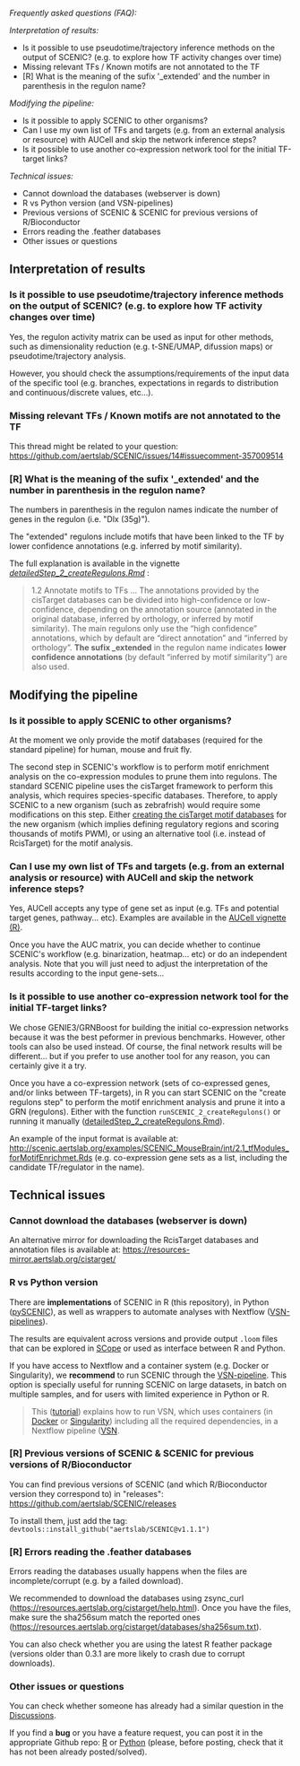 
*Frequently asked questions (FAQ):*

  *Interpretation of results:*
   - Is it possible to use pseudotime/trajectory inference methods on the output of SCENIC? (e.g. to explore how TF activity changes over time)
   - Missing relevant TFs / Known motifs are not annotated to the TF
   - [R] What is the meaning of the sufix '_extended' and the number in parenthesis in the regulon name?
   
  *Modifying the pipeline:*
   - Is it possible to apply SCENIC to other organisms?
   - Can I use my own list of TFs and targets (e.g. from an external analysis or resource) with AUCell and skip the network inference steps?
   - Is it possible to use another co-expression network tool for the initial TF-target links? 
   
   *Technical issues:*
   - Cannot download the databases (webserver is down)
   - R vs Python version (and VSN-pipelines)
   - Previous versions of SCENIC & SCENIC for previous versions of R/Bioconductor
   - Errors reading the .feather databases
   - Other issues or questions

## Interpretation of results

### Is it possible to use pseudotime/trajectory inference methods on the output of SCENIC? (e.g. to explore how TF activity changes over time)
Yes, the regulon activity matrix can be used as input for other methods, such as dimensionality reduction (e.g. t-SNE/UMAP, difussion maps) or pseudotime/trajectory analysis. 

However, you should check the assumptions/requirements of the input data of the specific tool (e.g. branches, expectations in regards to distribution and continuous/discrete values, etc...).

### Missing relevant TFs / Known motifs are not annotated to the TF

This thread might be related to your question: https://github.com/aertslab/SCENIC/issues/14#issuecomment-357009514

### [R] What is the meaning of the sufix '_extended' and the number in parenthesis in the regulon name?

The numbers in parenthesis in the regulon names indicate the number of genes in the regulon (i.e. "Dlx (35g)").

The "extended" regulons include motifs that have been linked to the TF by lower confidence annotations (e.g. inferred by motif similarity). 

The full explanation is available in the vignette *[detailedStep_2_createRegulons.Rmd](https://rawcdn.githack.com/aertslab/SCENIC/a0a00644b2f3589a3e2bc65486fc5f6cc00f48e1/inst/doc/detailedStep_2_createRegulons.html)* : 

> 1.2 Annotate motifs to TFs
...
The annotations provided by the cisTarget databases can be divided into high-confidence or low-confidence, depending on the annotation source (annotated in the original database, inferred by orthology, or inferred by motif similarity). The main regulons only use the “high confidence” annotations, which by default are “direct annotation” and “inferred by orthology”. **The sufix _extended** in the regulon name indicates **lower confidence annotations** (by default “inferred by motif similarity”) are also used.

## Modifying the pipeline

### Is it possible to apply SCENIC to other organisms?
At the moment we only provide the motif databases (required for the standard pipeline) for human, mouse and fruit fly.

The second step in SCENIC's workflow is to perform motif enrichment analysis on the co-expression modules to prune them into regulons. The standard SCENIC pipeline uses the cisTarget framework to perform this analysis, which requires species-specific databases.
Therefore, to apply SCENIC to a new organism (such as zebrafrish) would require some modifications on this step. Either [creating the cisTarget motif databases](https://github.com/aertslab/create_cisTarget_databases) for the new organism (which implies defining regulatory regions and scoring thousands of motifs PWM), or using an alternative tool (i.e. instead of RcisTarget) for the motif analysis.

### Can I use my own list of TFs and targets (e.g. from an external analysis or resource) with AUCell and skip the network inference steps?

Yes, AUCell accepts any type of gene set as input (e.g. TFs and potential target genes, pathway... etc). Examples are available in the [AUCell vignette (R)](https://bioconductor.org/packages/release/bioc/vignettes/AUCell/inst/doc/AUCell.html). 

Once you have the AUC matrix, you can decide whether to continue SCENIC's workflow (e.g. binarization, heatmap... etc) or do an independent analysis.
Note that you will just need to adjust the interpretation of the results according to the input gene-sets... 

### Is it possible to use another co-expression network tool for the initial TF-target links? 

We chose GENIE3/GRNBoost for building the initial co-expression networks because it was the best peformer in previous benchmarks. 
However, other tools can also be used instead. Of course, the final network results will be different... but if you prefer to use another tool for any reason, you can certainly give it a try. 

Once you have a co-expression network (sets of co-expressed genes, and/or links between TF-targets), in R you can start SCENIC on the "create regulons step" to perform the motif enrichment analysis and prune it into a GRN (regulons). Either with the function `runSCENIC_2_createRegulons()` or running it manually ([detailedStep_2_createRegulons.Rmd](https://github.com/aertslab/SCENIC/blob/master/vignettes/detailedStep_2_createRegulons.Rmd)).

An example of the input format is available at: 
http://scenic.aertslab.org/examples/SCENIC_MouseBrain/int/2.1_tfModules_forMotifEnrichmet.Rds 
(e.g. co-expression gene sets as a list, including the candidate TF/regulator in the name).


## Technical issues

### Cannot download the databases (webserver is down)

An alternative mirror for downloading the RcisTarget databases and annotation files is available at: https://resources-mirror.aertslab.org/cistarget/

### R vs Python version

There are **implementations** of SCENIC in R (this repository), in Python ([pySCENIC](https://github.com/aertslab/pySCENIC)), as well as wrappers to automate analyses with Nextflow ([VSN-pipelines](https://vsn-pipelines.readthedocs.io/en/latest/)).

The results are equivalent across versions and provide output `.loom` files that can be explored in [SCope](http://scope.aertslab.org) or used as interface between R and Python.

If you have access to Nextflow and a container system (e.g. Docker or Singularity), we **recommend** to run SCENIC through the [VSN-pipeline](https://vsn-pipelines.readthedocs.io/en/latest/). This option is specially useful for running SCENIC on large datasets, in batch on multiple samples, and for users with limited experience in Python or R.

> This ([tutorial](http://htmlpreview.github.io/?https://github.com/aertslab/SCENIC/blob/master/Tutorials_JupyterNotebooks/SCENIC_tutorial_1-RunningVSN.html)) explains how to run VSN, which uses containers (in [Docker](https://cloud.docker.com/u/aertslab/repository/docker/aertslab/pyscenic) or [Singularity](https://www.singularity-hub.org/collections/2033)) including all the required dependencies, in a Nextflow pipeline ([VSN](https://github.com/aertslab/scenic-nf).

### [R] Previous versions of SCENIC & SCENIC for previous versions of R/Bioconductor

You can find previous versions of SCENIC (and which R/Bioconductor version they correspond to) in "releases": https://github.com/aertslab/SCENIC/releases

To install them, just add the tag: `devtools::install_github("aertslab/SCENIC@v1.1.1")`

### [R] Errors reading the .feather databases

Errors reading the databases usually happens when the files are incomplete/corrupt (e.g. by a failed download).

We recommended to download the databases using zsync_curl (https://resources.aertslab.org/cistarget/help.html). Once you have the files, make sure the sha256sum match the reported ones (https://resources.aertslab.org/cistarget/databases/sha256sum.txt). 

You can also check whether you are using the latest R feather package (versions older than 0.3.1 are more likely to crash due to corrupt downloads).

### Other issues or questions

You can check whether someone has already had a similar question in the [Discussions](https://github.com/aertslab/SCENIC/discussions/).

If you find a **bug** or you have a feature request, you can post it in the appropriate Github repo: [R](https://github.com/aertslab/SCENIC/issues?q=+is%3Aclosed) or [Python]([R](https://github.com/aertslab/pySCENIC/issues?q=+is%3Aclosed)) (please, before posting, check that it has not been already posted/solved).

